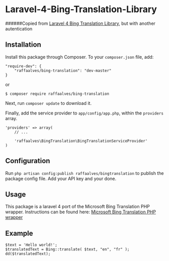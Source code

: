 Laravel-4-Bing-Translation-Library
==================================

######Copied from [Laravel 4 Bing Translation Library](https://github.com/sputinyk/laravel-4-bing-translation), but with another autentication

## Installation

Install this package through Composer. To your `composer.json` file, add:

```
"require-dev": {
    "raffaalves/bing-translation": "dev-master"
}
```

or
```
$ composer require raffaalves/bing-translation
```

Next, run `composer update` to download it.

Finally, add the service provider to `app/config/app.php`, within the `providers` array.

```
'providers' => array(
    // ...

    'raffaalves\BingTranslation\BingTranslationServiceProvider'
)
```

## Configuration

Run `php artisan config:publish raffaalves/bingtranslation` to publish the package config file. Add your API key and your done.

## Usage

This package is a laravel 4 port of the Microsoft Bing Translation PHP wrapper. Instructions can be found here: [Microsoft Bing Translation PHP wrapper](http://www.codediesel.com/php/microsoft-bing-translate-php-wrapper/)

## Example
```
$text = 'Hello world!';
$translatedText = Bing::translate( $text, "en", "fr" );
dd($translatedText);
```

